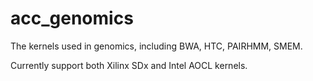 # acc_genomics
The kernels used in genomics, including BWA, HTC, PAIRHMM, SMEM.

Currently support both Xilinx SDx and Intel AOCL kernels.
